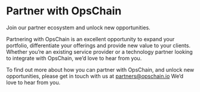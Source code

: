 ---
---

# Partner with OpsChain

Join our partner ecosystem and unlock new opportunities.

Partnering with OpsChain is an excellent opportunity to expand your portfolio, differentiate your offerings and provide new value to your clients. Whether you’re an existing service provider or a technology partner looking to integrate with OpsChain, we’d love to hear from you.

To find out more about how you can partner with OpsChain, and unlock new opportunities, please get in touch with us at partners@opschain.io We’d love to hear from you.
